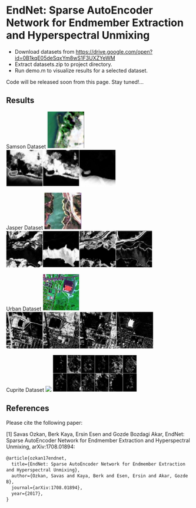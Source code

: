 # EndNet: Sparse AutoEncoder Network for Endmember Extraction and Hyperspectral Unmixing

* Download datasets from https://drive.google.com/open?id=0B1kqE05deSqxYm8wS1F3UXZYeWM
* Extract datasets.zip to project directory.
* Run demo.m to visualize results for a selected dataset.

Code will be released soon from this page. Stay tuned!...

## Results

Samson Dataset
<img src="rgb_data/samson.jpg" height="100">
<img src="abundance/samson_fuse.png" height="100">

Jasper Dataset
<img src="rgb_data/jasper.jpg" height="100">
<img src="abundance/jasper_fuse.png" height="100">

Urban Dataset
<img src="rgb_data/urban.jpg" height="100">
<img src="abundance/urban_fuse.png" height="100">

Cuprite Dataset
<img src="rgb_data/curpite.jpg" height="100">
<img src="abundance/cuprite_fuse.png" height="100">
## References

Please cite the following paper:

[1] Savas Ozkan, Berk Kaya, Ersin Esen and Gozde Bozdagi Akar, EndNet: Sparse AutoEncoder Network for Endmember Extraction and Hyperspectral Unmixing, arXiv:1708.01894:
```
@article{ozkan17endnet,
  title={EndNet: Sparse AutoEncoder Network for Endmember Extraction and Hyperspectral Unmixing},
  author={Ozkan, Savas and Kaya, Berk and Esen, Ersin and Akar, Gozde B},
  journal={arXiv:1708.01894},
  year={2017},
}
```

